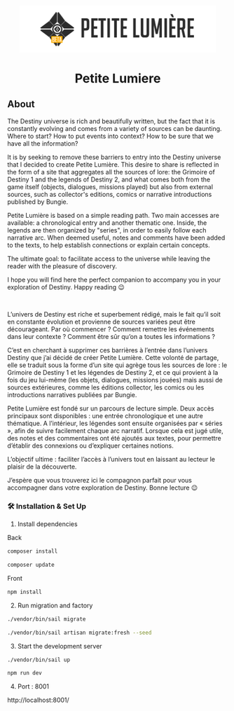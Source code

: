 <div align="center">
  <img alt="Logo" src="LogoPetiteLumiere.png" width="450" />
</div>

<h1 align="center">
  Petite Lumiere
</h1>

## About

The Destiny universe is rich and beautifully written, but the fact that it is constantly evolving and comes from a variety of sources can be daunting. Where to start? How to put events into context? How to be sure that we have all the information?

It is by seeking to remove these barriers to entry into the Destiny universe that I decided to create Petite Lumière. This desire to share is reflected in the form of a site that aggregates all the sources of lore: the Grimoire of Destiny 1 and the legends of Destiny 2, and what comes both from the game itself (objects, dialogues, missions played) but also from external sources, such as collector's editions, comics or narrative introductions published by Bungie.

Petite Lumière is based on a simple reading path. Two main accesses are available: a chronological entry and another thematic one. Inside, the legends are then organized by "series", in order to easily follow each narrative arc. When deemed useful, notes and comments have been added to the texts, to help establish connections or explain certain concepts.

The ultimate goal: to facilitate access to the universe while leaving the reader with the pleasure of discovery.

I hope you will find here the perfect companion to accompany you in your exploration of Destiny. Happy reading 😉

<br />

L’univers de Destiny est riche et superbement rédigé, mais le fait qu’il soit en constante évolution et provienne de sources variées peut être décourageant. Par où commencer ? Comment remettre les événements dans leur contexte ? Comment être sûr qu’on a toutes les informations ?

C’est en cherchant à supprimer ces barrières à l’entrée dans l’univers Destiny que j’ai décidé de créer Petite Lumière. Cette volonté de partage, elle se traduit sous la forme d’un site qui agrège tous les sources de lore : le Grimoire de Destiny 1 et les légendes de Destiny 2, et ce qui provient à la fois du jeu lui-même (les objets, dialogues, missions jouées) mais aussi de sources extérieures, comme les éditions collector, les comics ou les introductions narratives publiées par Bungie.

Petite Lumière est fondé sur un parcours de lecture simple. Deux accès principaux sont disponibles : une entrée chronologique et une autre thématique. A l’intérieur, les légendes sont ensuite organisées par « séries », afin de suivre facilement chaque arc narratif. Lorsque cela est jugé utile, des notes et des commentaires ont été ajoutés aux textes, pour permettre d’établir des connexions ou d’expliquer certaines notions.

L’objectif ultime : faciliter l’accès à l’univers tout en laissant au lecteur le plaisir de la découverte.

J’espère que vous trouverez ici le compagnon parfait pour vous accompagner dans votre exploration de Destiny. Bonne lecture 😉

### 🛠 Installation & Set Up

1. Install dependencies

Back

```sh
composer install
```

```sh
composer update
```
Front

```sh
npm install
```

2. Run migration and factory

```sh
./vendor/bin/sail migrate
```

```sh
./vendor/bin/sail artisan migrate:fresh --seed
```

3. Start the development server

```sh
./vendor/bin/sail up
```
 
```sh
npm run dev
```

4. Port : 8001

http://localhost:8001/

